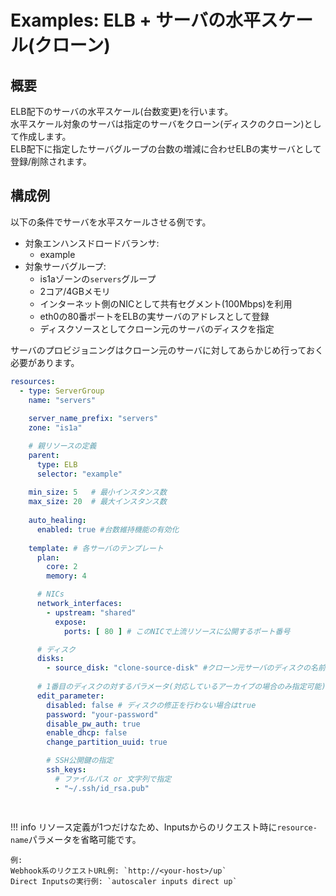 # Examples: ELB + サーバの水平スケール(クローン)

## 概要

ELB配下のサーバの水平スケール(台数変更)を行います。  
水平スケール対象のサーバは指定のサーバをクローン(ディスクのクローン)として作成します。  
ELB配下に指定したサーバグループの台数の増減に合わせELBの実サーバとして登録/削除されます。

## 構成例

以下の条件でサーバを水平スケールさせる例です。

- 対象エンハンスドロードバランサ:
    - example
- 対象サーバグループ:
    - is1aゾーンの`servers`グループ
    - 2コア/4GBメモリ
    - インターネット側のNICとして共有セグメント(100Mbps)を利用
    - eth0の80番ポートをELBの実サーバのアドレスとして登録
    - ディスクソースとしてクローン元のサーバのディスクを指定

サーバのプロビジョニングはクローン元のサーバに対してあらかじめ行っておく必要があります。

```yaml
resources:
  - type: ServerGroup
    name: "servers"
    
    server_name_prefix: "servers"
    zone: "is1a"

    # 親リソースの定義
    parent:
      type: ELB
      selector: "example"
      
    min_size: 5   # 最小インスタンス数
    max_size: 20  # 最大インスタンス数
    
    auto_healing:
      enabled: true #台数維持機能の有効化
      
    template: # 各サーバのテンプレート
      plan:
        core: 2
        memory: 4

      # NICs
      network_interfaces:
        - upstream: "shared"
          expose:
            ports: [ 80 ] # このNICで上流リソースに公開するポート番号

      # ディスク
      disks:
        - source_disk: "clone-source-disk" #クローン元サーバのディスクの名前
          
      # 1番目のディスクの対するパラメータ(対応しているアーカイブの場合のみ指定可能)
      edit_parameter:
        disabled: false # ディスクの修正を行わない場合はtrue
        password: "your-password"
        disable_pw_auth: true
        enable_dhcp: false
        change_partition_uuid: true

        # SSH公開鍵の指定
        ssh_keys:
          # ファイルパス or 文字列で指定
          - "~/.ssh/id_rsa.pub"
     
     
```

!!! info
リソース定義が1つだけなため、Inputsからのリクエスト時に`resource-name`パラメータを省略可能です。

    例:  
    Webhook系のリクエストURL例: `http://<your-host>/up`  
    Direct Inputsの実行例: `autoscaler inputs direct up`  

